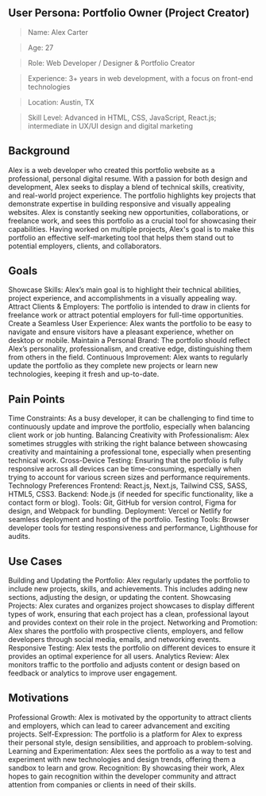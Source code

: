 ## User Persona: Portfolio Owner (Project Creator)
> Name: Alex Carter

> Age: 27

> Role: Web Developer / Designer & Portfolio Creator

> Experience: 3+ years in web development, with a focus on front-end technologies

> Location: Austin, TX

> Skill Level: Advanced in HTML, CSS, JavaScript, React.js; intermediate in UX/UI design and digital marketing

## Background
Alex is a web developer who created this portfolio website as a professional, personal digital resume. With a passion for both design and development, Alex seeks to display a blend of technical skills, creativity, and real-world project experience. The portfolio highlights key projects that demonstrate expertise in building responsive and visually appealing websites. Alex is constantly seeking new opportunities, collaborations, or freelance work, and sees this portfolio as a crucial tool for showcasing their capabilities.
Having worked on multiple projects, Alex's goal is to make this portfolio an effective self-marketing tool that helps them stand out to potential employers, clients, and collaborators.

## Goals
Showcase Skills: Alex’s main goal is to highlight their technical abilities, project experience, and accomplishments in a visually appealing way.
Attract Clients & Employers: The portfolio is intended to draw in clients for freelance work or attract potential employers for full-time opportunities.
Create a Seamless User Experience: Alex wants the portfolio to be easy to navigate and ensure visitors have a pleasant experience, whether on desktop or mobile.
Maintain a Personal Brand: The portfolio should reflect Alex’s personality, professionalism, and creative edge, distinguishing them from others in the field.
Continuous Improvement: Alex wants to regularly update the portfolio as they complete new projects or learn new technologies, keeping it fresh and up-to-date.

## Pain Points
Time Constraints: As a busy developer, it can be challenging to find time to continuously update and improve the portfolio, especially when balancing client work or job hunting.
Balancing Creativity with Professionalism: Alex sometimes struggles with striking the right balance between showcasing creativity and maintaining a professional tone, especially when presenting technical work.
Cross-Device Testing: Ensuring that the portfolio is fully responsive across all devices can be time-consuming, especially when trying to account for various screen sizes and performance requirements.
Technology Preferences
Frontend: React.js, Next.js, Tailwind CSS, SASS, HTML5, CSS3.
Backend: Node.js (if needed for specific functionality, like a contact form or blog).
Tools: Git, GitHub for version control, Figma for design, and Webpack for bundling.
Deployment: Vercel or Netlify for seamless deployment and hosting of the portfolio.
Testing Tools: Browser developer tools for testing responsiveness and performance, Lighthouse for audits.

## Use Cases
Building and Updating the Portfolio: Alex regularly updates the portfolio to include new projects, skills, and achievements. This includes adding new sections, adjusting the design, or updating the content.
Showcasing Projects: Alex curates and organizes project showcases to display different types of work, ensuring that each project has a clean, professional layout and provides context on their role in the project.
Networking and Promotion: Alex shares the portfolio with prospective clients, employers, and fellow developers through social media, emails, and networking events.
Responsive Testing: Alex tests the portfolio on different devices to ensure it provides an optimal experience for all users.
Analytics Review: Alex monitors traffic to the portfolio and adjusts content or design based on feedback or analytics to improve user engagement.

## Motivations
Professional Growth: Alex is motivated by the opportunity to attract clients and employers, which can lead to career advancement and exciting projects.
Self-Expression: The portfolio is a platform for Alex to express their personal style, design sensibilities, and approach to problem-solving.
Learning and Experimentation: Alex sees the portfolio as a way to test and experiment with new technologies and design trends, offering them a sandbox to learn and grow.
Recognition: By showcasing their work, Alex hopes to gain recognition within the developer community and attract attention from companies or clients in need of their skills.
